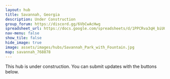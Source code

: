 ```yaml
---
layout: hub
title: Savannah, Georgia
description: Under Construction
group_forum: https://discord.gg/6VbCwAcHwg
spreadsheet_url: https://docs.google.com/spreadsheets/d/1PPCRva3qH_biUGHA_R2Lb4qJmxaNSvml1GtOPMqhUNs/gviz/tq?tqx=out:json&sheet=Savannah
nav-menu: false
show_tile: false
hide_image: true
image: assets/images/hubs/Savannah_Park_with_Fountain.jpg
map: savannah_768878
---
```


This hub is under construction.  You can submit updates with the buttons below.
